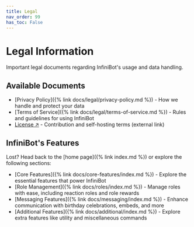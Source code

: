```yaml
---
title: Legal
nav_order: 99
has_toc: False
---
```


# Legal Information

Important legal documents regarding InfiniBot's usage and data handling.

## Available Documents

- [Privacy Policy]({% link docs/legal/privacy-policy.md %}) - How we handle and protect your data
- [Terms of Service]({% link docs/legal/terms-of-service.md %}) - Rules and guidelines for using InfiniBot
- [License ↗](https://github.com/cypress-exe/InfiniBot/blob/main/LICENSE) - Contribution and self-hosting terms (external link)

## InfiniBot's Features
Lost? Head back to the [home page]({% link index.md %}) or explore the following sections:
- [Core Features]({% link docs/core-features/index.md %}) - Explore the essential features that power InfiniBot
- [Role Management]({% link docs/roles/index.md %}) - Manage roles with ease, including reaction roles and role rewards
- [Messaging Features]({% link docs/messaging/index.md %}) - Enhance communication with birthday celebrations, embeds, and more
- [Additional Features]({% link docs/additional/index.md %}) - Explore extra features like utility and miscellaneous commands